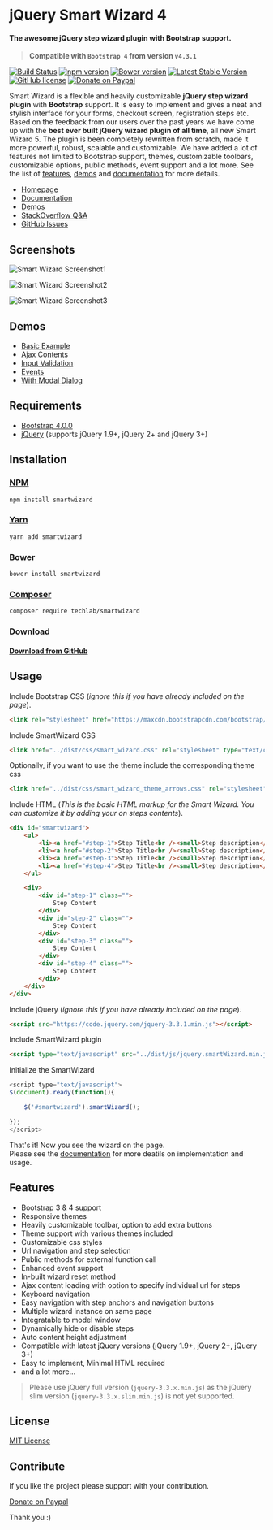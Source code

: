 # jQuery Smart Wizard 4
#### The awesome jQuery step wizard plugin with Bootstrap support.     

> **Compatible with `Bootstrap 4` from version `v4.3.1`**   

[![Build Status](https://travis-ci.org/techlab/SmartWizard.svg?branch=master)](https://travis-ci.org/techlab/SmartWizard)
[![npm version](https://badge.fury.io/js/smartwizard.svg)](https://badge.fury.io/js/smartwizard)
[![Bower version](https://badge.fury.io/bo/smartwizard.svg)](https://badge.fury.io/bo/smartwizard)
[![Latest Stable Version](https://poser.pugx.org/techlab/smartwizard/v/stable)](https://packagist.org/packages/techlab/smartwizard)
[![GitHub license](https://img.shields.io/badge/license-MIT-blue.svg)](https://raw.githubusercontent.com/techlab/SmartWizard/master/LICENSE)
[![Donate on Paypal](https://img.shields.io/badge/PayPal-dipuraj-blue.svg)](https://www.paypal.me/dipuraj)

Smart Wizard is a flexible and heavily customizable **jQuery step wizard plugin** with **Bootstrap** support. It is easy to implement and gives a neat and stylish interface for your forms, checkout screen, registration steps etc. Based on the feedback from our users over the past years we have come up with the **best ever built jQuery wizard plugin of all time**, all new Smart Wizard 5. The plugin is been completely rewritten from scratch, made it more powerful, robust, scalable and customizable. We have added a lot of features not limited to Bootstrap support, themes, customizable toolbars, customizable options, public methods, event support and a lot more. See the list of [features](http://techlaboratory.net/smartwizard#features), [demos](http://techlaboratory.net/smartwizard/demo) and [documentation](http://techlaboratory.net/smartwizard/documentation) for more details.

+ [Homepage](http://techlaboratory.net/smartwizard)
+ [Documentation](http://techlaboratory.net/smartwizard/documentation)
+ [Demos](http://techlaboratory.net/smartwizard/demo)
+ [StackOverflow Q&A](http://stackoverflow.com/questions/tagged/smart-wizard)
+ [GitHub Issues](https://github.com/techlab/SmartWizard/issues)

Screenshots
-----
![Smart Wizard Screenshot1](http://techlaboratory.net/assets/media/products/SmartWizard43_1.png?v1)   

![Smart Wizard Screenshot2](http://techlaboratory.net/assets/media/products/SmartWizard43_2.png?v1)   

![Smart Wizard Screenshot3](http://techlaboratory.net/assets/media/products/SmartWizard43_3.png?v1)   

Demos
-----
  + [Basic Example](http://techlaboratory.net/smartwizard/demo/basic)
  + [Ajax Contents](http://techlaboratory.net/smartwizard/demo/ajax)
  + [Input Validation](http://techlaboratory.net/smartwizard/demo/validation)
  + [Events](http://techlaboratory.net/smartwizard/demo/events)
  + [With Modal Dialog](http://techlaboratory.net/smartwizard/demo/modal-dialog)

Requirements
-----
  + [Bootstrap 4.0.0](http://getbootstrap.com/getting-started/#download)
  + [jQuery](http://jquery.com/) (supports jQuery 1.9+, jQuery 2+ and jQuery 3+)

Installation
-----

### [NPM](https://www.npmjs.com/package/smartwizard)
    npm install smartwizard

### [Yarn](https://yarn.pm/smartwizard)
    yarn add smartwizard

### Bower
    bower install smartwizard

### [Composer](https://packagist.org/packages/techlab/smartwizard)
    composer require techlab/smartwizard

### Download
#### [Download from GitHub](https://github.com/techlab/SmartWizard/archive/master.zip)    

Usage
-----

Include Bootstrap CSS (*ignore this if you have already included on the page*).
```html
<link rel="stylesheet" href="https://maxcdn.bootstrapcdn.com/bootstrap/4.0.0/css/bootstrap.min.css" >
```
Include SmartWizard CSS
```html
<link href="../dist/css/smart_wizard.css" rel="stylesheet" type="text/css" />
```
Optionally, if you want to use the theme include the corresponding theme css
```html
<link href="../dist/css/smart_wizard_theme_arrows.css" rel="stylesheet" type="text/css" />
```
Include HTML (*This is the basic HTML markup for the Smart Wizard. You can customize it by adding your on steps contents*).
```html
<div id="smartwizard">
    <ul>
        <li><a href="#step-1">Step Title<br /><small>Step description</small></a></li>
        <li><a href="#step-2">Step Title<br /><small>Step description</small></a></li>
        <li><a href="#step-3">Step Title<br /><small>Step description</small></a></li>
        <li><a href="#step-4">Step Title<br /><small>Step description</small></a></li>
    </ul>

    <div>
        <div id="step-1" class="">
            Step Content
        </div>
        <div id="step-2" class="">
            Step Content
        </div>
        <div id="step-3" class="">
            Step Content
        </div>
        <div id="step-4" class="">
            Step Content
        </div>
    </div>
</div>
```
Include jQuery (*ignore this if you have already included on the page*).
```html
<script src="https://code.jquery.com/jquery-3.3.1.min.js"></script>
```
Include SmartWizard plugin
```html
<script type="text/javascript" src="../dist/js/jquery.smartWizard.min.js"></script>
```
Initialize the SmartWizard
```javascript
<script type="text/javascript">
$(document).ready(function(){

    $('#smartwizard').smartWizard();

});
</script>
```
That's it! Now you see the wizard on the page.  
Please see the [documentation](http://techlaboratory.net/smartwizard/documentation) for more deatils on implementation and usage.  

Features
-----
  + Bootstrap 3 & 4 support
  + Responsive themes
  + Heavily customizable toolbar, option to add extra buttons
  + Theme support with various themes included
  + Customizable css styles
  + Url navigation and step selection
  + Public methods for external function call
  + Enhanced event support
  + In-built wizard reset method
  + Ajax content loading with option to specify individual url for steps
  + Keyboard navigation
  + Easy navigation with step anchors and navigation buttons
  + Multiple wizard instance on same page
  + Integratable to model window  
  + Dynamically hide or disable steps
  + Auto content height adjustment
  + Compatible with latest jQuery versions (jQuery 1.9+, jQuery 2+, jQuery 3+)
  + Easy to implement, Minimal HTML required
  + and a lot more...  

> Please use jQuery full version (`jquery-3.3.x.min.js`) as the jQuery slim version (`jquery-3.3.x.slim.min.js`) is not yet supported.

License
----
[MIT License](https://github.com/techlab/SmartWizard/blob/master/LICENSE)

Contribute
----
If you like the project please support with your contribution.

[Donate on Paypal](https://www.paypal.me/dipuraj)

Thank you :)
